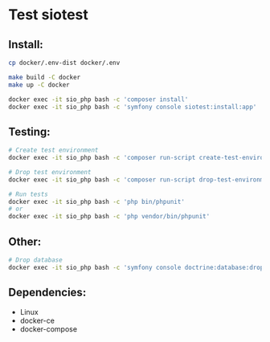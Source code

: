 # Test siotest

## Install:

```bash
cp docker/.env-dist docker/.env
```

```bash
make build -C docker
make up -C docker
```

```bash
docker exec -it sio_php bash -c 'composer install'
docker exec -it sio_php bash -c 'symfony console siotest:install:app'
```

## Testing:

```bash
# Create test environment
docker exec -it sio_php bash -c 'composer run-script create-test-environment'
```

```bash
# Drop test environment
docker exec -it sio_php bash -c 'composer run-script drop-test-environment'
```

```bash
# Run tests
docker exec -it sio_php bash -c 'php bin/phpunit'
# or
docker exec -it sio_php bash -c 'php vendor/bin/phpunit'
```

## Other:

```bash
# Drop database
docker exec -it sio_php bash -c 'symfony console doctrine:database:drop --force'
```

## Dependencies:
- Linux
- docker-ce
- docker-compose